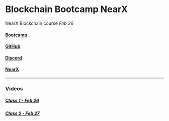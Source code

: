 # Blockchain Bootcamp NearX
NearX Blockchain course _Feb 26_

#### [Bootcamp](https://nearx.com.br/bootcamp)

#### [GitHub](https://github.com/nrxschool/bootcamp-optimism)

#### [Discord](https://discord.gg/nearx)

#### [NearX](https://linktr.ee/nearxinnovation)

---
### Videos

##### [Class 1 - Feb 26](https://www.youtube.com/watch?v=yModQgXgCdI)

##### [Class 2 - Feb 27](https://www.youtube.com/watch?v=p2MnBva1g58)

